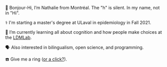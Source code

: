  👋  Bonjour-Hi, I’m Nathalie from Montréal. The "h" is silent. In my name, not in "Hi". 
 
 ⚕️  I'm starting a master's degree at ULaval in epidemiology in Fall 2021.
 
 🌱  I’m currently learning all about cognition and how people make choices at the [LDMLab](http://www.ldmlab.org/).
 
 🗣  Also interested in bilingualism, open science, and programming.
 
 ☎️  Give me a ring ([or a click?](mailto:nathalie.germain@mail.concordia.ca)). 
